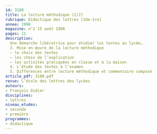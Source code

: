 ```yaml
---
id: 3180
title: La lecture méthodique (2/2)
rubrique: Didactique des lettres [2de-1re]
annee: 1998
magazine: n°2 15 août 1998
pages: 11
description: 
  Une démarche libératrice pour étudier les textes au lycée…
  3. Mise en œuvre de la lecture méthodique
  – le choix des textes
  – les choix de l’explication
  – les activités pratiquées en classe et à la maison
  4. L’étude des textes à l’examen
  5. Différences entre lecture méthodique et commentaire composé
article_pdf: 3180.pdf
revue: L’école des lettres des lycées
auteurs:
- François Didier
disciplines:
- lettres
niveau_etudes:
- seconde
- première
programmes:
- didactique
---
```

